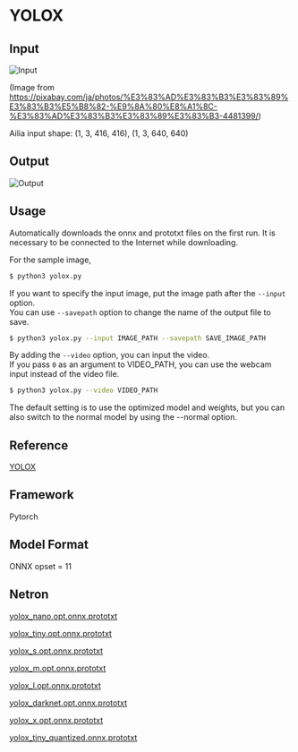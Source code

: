 # YOLOX

## Input

![Input](input.jpg)

(Image from https://pixabay.com/ja/photos/%E3%83%AD%E3%83%B3%E3%83%89%E3%83%B3%E5%B8%82-%E9%8A%80%E8%A1%8C-%E3%83%AD%E3%83%B3%E3%83%89%E3%83%B3-4481399/)

Ailia input shape: (1, 3, 416, 416), (1, 3, 640, 640)

## Output

![Output](output.jpg)

## Usage

Automatically downloads the onnx and prototxt files on the first run. It is necessary to be connected to the Internet
while downloading.

For the sample image,

``` bash
$ python3 yolox.py
```

If you want to specify the input image, put the image path after the `--input` option.  
You can use `--savepath` option to change the name of the output file to save.

```bash
$ python3 yolox.py --input IMAGE_PATH --savepath SAVE_IMAGE_PATH
```

By adding the `--video` option, you can input the video.   
If you pass `0` as an argument to VIDEO_PATH, you can use the webcam input instead of the video file.

```bash
$ python3 yolox.py --video VIDEO_PATH
```

The default setting is to use the optimized model and weights, but you can also switch to the normal model by using the
--normal option.

## Reference

[YOLOX](https://github.com/Megvii-BaseDetection/YOLOX)

## Framework

Pytorch

## Model Format

ONNX opset = 11

## Netron

[yolox_nano.opt.onnx.prototxt](https://netron.app/?url=https://storage.googleapis.com/ailia-models/yolox/yolox_nano.opt.onnx.prototxt)

[yolox_tiny.opt.onnx.prototxt](https://netron.app/?url=https://storage.googleapis.com/ailia-models/yolox/yolox_tiny.opt.onnx.prototxt)

[yolox_s.opt.onnx.prototxt](https://netron.app/?url=https://storage.googleapis.com/ailia-models/yolox/yolox_s.opt.onnx.prototxt)

[yolox_m.opt.onnx.prototxt](https://netron.app/?url=https://storage.googleapis.com/ailia-models/yolox/yolox_m.opt.onnx.prototxt)

[yolox_l.opt.onnx.prototxt](https://netron.app/?url=https://storage.googleapis.com/ailia-models/yolox/yolox_l.opt.onnx.prototxt)

[yolox_darknet.opt.onnx.prototxt](https://netron.app/?url=https://storage.googleapis.com/ailia-models/yolox/yolox_darknet.opt.onnx.prototxt)

[yolox_x.opt.onnx.prototxt](https://netron.app/?url=https://storage.googleapis.com/ailia-models/yolox/yolox_x.opt.onnx.prototxt)

[yolox_tiny_quantized.onnx.prototxt](https://netron.app/?url=https://storage.googleapis.com/ailia-models/yolox/yolox_tiny_quantized.onnx.prototxt)
